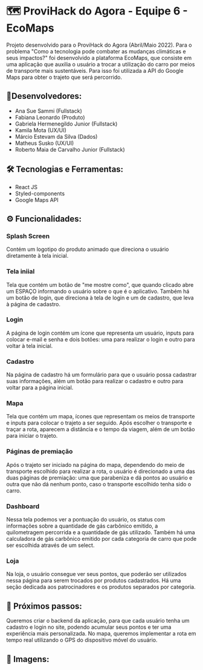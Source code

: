 # 🗺 ProviHack do Agora - Equipe 6 - EcoMaps
Projeto desenvolvido para o ProviHack do Agora (Abril/Maio 2022). Para o problema "Como a tecnologia pode combater as mudanças climáticas e seus impactos?" foi desenvolvido a plataforma EcoMaps, que consiste em uma aplicação que auxilia o usuário a trocar a utilização do carro por meios de transporte mais sustentáveis. Para isso foi utilizada a API do Google Maps para obter o trajeto que será percorrido.

## 👥Desenvolvedores:
- Ana Sue Sammi (Fullstack)
- Fabiana Leonardo (Produto)
- Gabriela Hermenegildo Junior (Fullstack)
- Kamila Mota (UX/UI)
- Márcio Estevam da Silva (Dados)
- Matheus Susko (UX/UI)
- Roberto Maia de Carvalho Junior (Fullstack)

## 🛠 Tecnologias e Ferramentas:
- React JS
- Styled-components
- Google Maps API

## ⚙️ Funcionalidades:
### Splash Screen
Contém um logotipo do produto animado que direciona o usuário diretamente à tela inicial.

### Tela iniial
Tela que contém um botão de "me mostre como", que quando clicado abre um ESPAÇO informando o usuário sobre o que é o aplicativo.
Também há um botão de login, que direciona à tela de login e um de cadastro, que leva à página de cadastro.
### Login
A página de login contém um ícone que representa um usuário, inputs para colocar e-mail e senha e dois botões: uma para realizar o login e outro para voltar à tela inicial.
### Cadastro
Na página de cadastro há um formulário para que o usuário possa cadastrar suas informações, além um botão para realizar o cadastro e outro para voltar para a página inicial.
### Mapa
Tela que contém um mapa, ícones que representam os meios de transporte e inputs para colocar o trajeto a ser seguido. Após escolher o transporte e traçar a rota, aparecem a distância e o tempo da viagem, além de um botão para iniciar o trajeto.
### Páginas de premiação
Após o trajeto ser iniciado na página do mapa, dependendo do meio de transporte escolhido para realizar a rota, o usuário é direcionado a uma das duas páginas de premiação: uma que parabeniza e dá pontos ao usuário e outra que não dá nenhum ponto, caso o transporte escolhido tenha sido o carro.
### Dashboard
Nessa tela podemos ver a pontuação do usuário, os status com informações sobre a quantidade de gás carbônico emitido, a quilometragem percorrida e a quantidade de gás utilizado. Também há uma calculadora de gás carbônico emitido por cada categoria de carro que pode ser escolhida através de um select. 
### Loja
Na loja, o usuário consegue ver seus pontos, que poderão ser utilizados nessa página para serem trocados por produtos cadastrados. Há uma seção dedicada aos patrocinadores e os produtos separados por categoria.

## 👣 Próximos passos:
Queremos criar o backend da aplicação, para que cada usuário tenha um cadastro e login no site, podendo acumular seus pontos e ter uma experiência mais personalizada. No mapa, queremos implementar a rota em tempo real utilizando o GPS do dispositivo móvel do usuário.

## 📸 Imagens:


